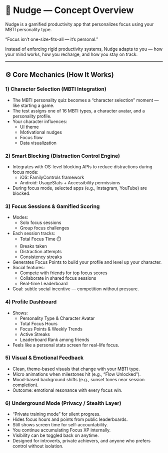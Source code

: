 # 🧠 Nudge — Concept Overview

Nudge is a gamified productivity app that personalizes focus using your MBTI personality type.

“Focus isn’t one-size-fits-all — it’s personal.”

Instead of enforcing rigid productivity systems, Nudge adapts to you — how your mind works, how you recharge, and how you stay on track.

---

## ⚙️ Core Mechanics (How It Works)

### 1) Character Selection (MBTI Integration)
- The MBTI personality quiz becomes a “character selection” moment — like starting a game.
- The test assigns one of 16 MBTI types, a character avatar, and a personality profile.
- Your character influences:
  - UI theme
  - Motivational nudges
  - Focus flow
  - Data visualization

### 2) Smart Blocking (Distraction Control Engine)
- Integrates with OS-level blocking APIs to reduce distractions during focus mode:
  - iOS: FamilyControls framework
  - Android: UsageStats + Accessibility permissions
- During focus mode, selected apps (e.g., Instagram, YouTube) are blocked.

### 3) Focus Sessions & Gamified Scoring
- Modes:
  - Solo focus sessions
  - Group focus challenges
- Each session tracks:
  - Total Focus Time ⏱️
  - Breaks taken
  - Distraction attempts
  - Consistency streaks
- Generates Focus Points to build your profile and level up your character.
- Social features:
  - Compete with friends for top focus scores
  - Collaborate in shared focus sessions
  - Real-time Leaderboard
- Goal: subtle social incentive — competition without pressure.

### 4) Profile Dashboard
- Shows:
  - Personality Type & Character Avatar
  - Total Focus Hours
  - Focus Points & Weekly Trends
  - Active Streaks
  - Leaderboard Rank among friends
- Feels like a personal stats screen for real-life focus.

### 5) Visual & Emotional Feedback
- Clean, theme-based visuals that change with your MBTI type.
- Micro animations when milestones hit (e.g., “Flow Unlocked”).
- Mood-based background shifts (e.g., sunset tones near session completion).
- Outcome: emotional resonance with every focus win.

### 6) Underground Mode (Privacy / Stealth Layer)
- “Private training mode” for silent progress.
- Hides focus hours and points from public leaderboards.
- Still shows screen time for self-accountability.
- You continue accumulating Focus XP internally.
- Visibility can be toggled back on anytime.
- Designed for introverts, private achievers, and anyone who prefers control without isolation.

